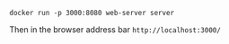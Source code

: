 `docker run -p 3000:8080 web-server server`

Then in the browser address bar `http://localhost:3000/`
